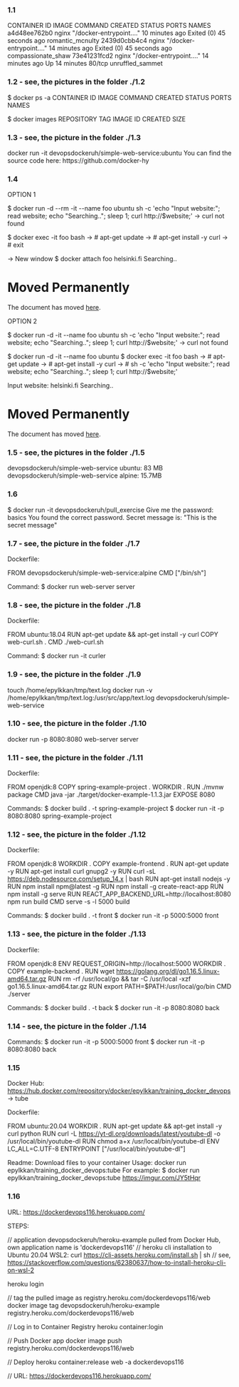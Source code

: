 <h3> 1.1 </h3>
CONTAINER ID   IMAGE     COMMAND                  CREATED          STATUS                      PORTS     NAMES
a4d48ee762b0   nginx     "/docker-entrypoint.…"   10 minutes ago   Exited (0) 45 seconds ago             romantic_mcnulty
2439d0cbb4c4   nginx     "/docker-entrypoint.…"   14 minutes ago   Exited (0) 45 seconds ago             compassionate_shaw
73e41231fcd2   nginx     "/docker-entrypoint.…"   14 minutes ago   Up 14 minutes               80/tcp    unruffled_sammet

 

<h3>1.2 - see, the pictures in the folder ./1.2 </h3>

$ docker ps -a
CONTAINER ID   IMAGE     COMMAND   CREATED   STATUS    PORTS     NAMES

$ docker images
REPOSITORY   TAG       IMAGE ID   CREATED   SIZE



<h3>1.3 - see, the picture in the folder ./1.3 </h3>
docker run -it devopsdockeruh/simple-web-service:ubuntu
You can find the source code here: https://github.com/docker-hy



<h3>1.4</h3>

OPTION 1

$ docker run -d --rm -it --name foo ubuntu sh -c 'echo "Input website:"; read website; echo "Searching.."; sleep 1; curl http://$website;'
-> curl not found

$ docker exec -it foo bash
-> # apt-get update
-> # apt-get install -y curl
-> # exit

-> New window
$ docker attach foo
helsinki.fi
Searching..
<!DOCTYPE HTML PUBLIC "-//IETF//DTD HTML 2.0//EN">
<html><head>
<title>301 Moved Permanently</title>
</head><body>
<h1>Moved Permanently</h1>
<p>The document has moved <a href="http://www.helsinki.fi/">here</a>.</p>
</body></html>


OPTION 2

$ docker run -d -it --name foo ubuntu sh -c 'echo "Input website:"; read website; echo "Searching.."; sleep 1; curl http://$website;'
-> curl not found

$ docker run -d -it --name foo ubuntu 
$ docker exec -it foo bash
-> # apt-get update
-> # apt-get install -y curl
-> # sh -c 'echo "Input website:"; read website; echo "Searching.."; sleep 1; curl http://$website;'

Input website:
helsinki.fi
Searching..
<!DOCTYPE HTML PUBLIC "-//IETF//DTD HTML 2.0//EN">
<html><head>
<title>301 Moved Permanently</title>
</head><body>
<h1>Moved Permanently</h1>
<p>The document has moved <a href="http://www.helsinki.fi/">here</a>.</p>
</body></html>



<h3>1.5 - see, the pictures in the folder ./1.5 </h3>
devopsdockeruh/simple-web-service   ubuntu: 83 MB
devopsdockeruh/simple-web-service   alpine: 15.7MB



<h3>1.6</h3>
$ docker run -it devopsdockeruh/pull_exercise
Give me the password: basics
You found the correct password. Secret message is:
"This is the secret message"



<h3>1.7 - see, the picture in the folder ./1.7</h3>

Dockerfile: 

FROM devopsdockeruh/simple-web-service:alpine
CMD ["/bin/sh"]


Command: $ docker run web-server server



<h3>1.8 - see, the picture in the folder ./1.8</h3>

Dockerfile: 

FROM ubuntu:18.04
RUN apt-get update && apt-get install -y curl 
COPY web-curl.sh .
CMD ./web-curl.sh


Command: $ docker run -it curler



<h3>1.9 - see, the picture in the folder ./1.9</h3>
touch /home/epylkkan/tmp/text.log
docker run -v /home/epylkkan/tmp/text.log:/usr/src/app/text.log devopsdockeruh/simple-web-service



<h3>1.10 - see, the picture in the folder ./1.10</h3>
docker run -p 8080:8080 web-server server



<h3>1.11 - see, the picture in the folder ./1.11</h3>

Dockerfile: 

FROM openjdk:8
COPY spring-example-project .
WORKDIR .
RUN ./mvnw package
CMD java -jar ./target/docker-example-1.1.3.jar
EXPOSE 8080


Commands:
$ docker build . -t spring-example-project
$ docker run -it -p 8080:8080 spring-example-project



<h3>1.12 - see, the picture in the folder ./1.12</h3>

Dockerfile: 

FROM openjdk:8
WORKDIR . 
COPY example-frontend .
RUN apt-get update -y 
RUN apt-get install curl gnupg2 -y
RUN curl -sL https://deb.nodesource.com/setup_14.x | bash
RUN apt-get install nodejs -y
RUN npm install npm@latest -g
RUN npm install -g create-react-app
RUN npm install -g serve
RUN REACT_APP_BACKEND_URL=http://localhost:8080 npm run build
CMD serve -s -l 5000 build


Commands: 
$ docker build . -t front
$ docker run  -it -p 5000:5000 front



<h3>1.13 - see, the picture in the folder ./1.13</h3>

Dockerfile: 

FROM openjdk:8
ENV REQUEST_ORIGIN=http://localhost:5000
WORKDIR .
COPY example-backend .
RUN wget https://golang.org/dl/go1.16.5.linux-amd64.tar.gz
RUN rm -rf /usr/local/go && tar -C /usr/local -xzf go1.16.5.linux-amd64.tar.gz
RUN export PATH=$PATH:/usr/local/go/bin
CMD ./server


Commands:
$ docker build . -t back
$ docker run -it -p 8080:8080 back



<h3>1.14 - see, the picture in the folder ./1.14</h3>

Commands: 
$ docker run -it -p 5000:5000 front
$ docker run -it -p 8080:8080 back



<h3>1.15</h3>

Docker Hub: 
https://hub.docker.com/repository/docker/epylkkan/training_docker_devops -> tube 


Dockerfile:

FROM ubuntu:20.04
WORKDIR .
RUN apt-get update && apt-get install -y curl python 
RUN curl -L https://yt-dl.org/downloads/latest/youtube-dl -o /usr/local/bin/youtube-dl 
RUN chmod a+x /usr/local/bin/youtube-dl 
ENV LC_ALL=C.UTF-8
ENTRYPOINT ["/usr/local/bin/youtube-dl"]

Readme:
Download files to your container 
Usage: docker run epylkkan/training_docker_devops:tube <URI> 
For example: $ docker run epylkkan/training_docker_devops:tube https://imgur.com/JY5tHqr



<h3>1.16</h3>

URL: https://dockerdevops116.herokuapp.com/

STEPS:

// application devopsdockeruh/heroku-example pulled from Docker Hub, own application name is 'dockerdevops116'
// heroku cli installation to Ubuntu 20.04 WSL2: curl https://cli-assets.heroku.com/install.sh | sh
// see, https://stackoverflow.com/questions/62380637/how-to-install-heroku-cli-on-wsl-2

heroku login

// tag the pulled image as registry.heroku.com/dockerdevops116/web
docker image tag devopsdockeruh/heroku-example registry.heroku.com/dockerdevops116/web

// Log in to Container Registry
heroku container:login

// Push Docker app
docker image push registry.heroku.com/dockerdevops116/web

// Deploy
heroku container:release web -a dockerdevops116

// URL: https://dockerdevops116.herokuapp.com/

